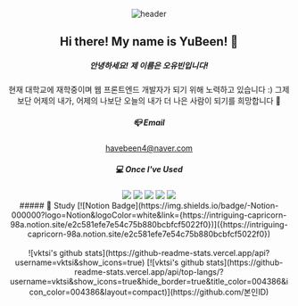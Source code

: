 
<div align="center"> 

![header](https://capsule-render.vercel.app/api?type=waving&color=timeGradient&text=Hello%20My%20World!&animation=twinkling&fontColor=ffffff&fontAlign=70&fontAlignY=43&fontSize=57&height=250)

## Hi there! My name is YuBeen! 👋
##### 안녕하세요! 제 이름은 오유빈입니다!
현재 대학교에 재학중이며 웹 프론트엔드 개발자가 되기 위해 노력하고 있습니다 :)
그제보단 어제의 내가, 어제의 나보단 오늘의 내가 더 나은 사람이 되기를 희망합니다 🙂
<br/>
##### 📪 Email
havebeen4@naver.com
<br/>
##### 💻 Once I've Used
<!--javascript-->
<img src="https://img.shields.io/badge/JAVAScript-F7DF1E?style=for-the-badge&logo=javascript&logoColor=white">
<!--Html-->
<img src="https://img.shields.io/badge/HTML5-E34F26?style=for-the-badge&logo=Html5&logoColor=white">
<!--css-->
<img src="https://img.shields.io/badge/CSS-1572B6?style=for-the-badge&logo=css3&logoColor=white">
<!--C-->
<img src="https://img.shields.io/badge/C-A8B9CC?style=for-the-badge&logo=c&logoColor=white">
<!--C++-->
<img src="https://img.shields.io/badge/C++-00599C?style=for-the-badge&logo=cplusplus&logoColor=white">
<br/>
##### 📝 Study
[![Notion Badge](https://img.shields.io/badge/-Notion-000000?logo=Notion&logoColor=white&link={https://intriguing-capricorn-98a.notion.site/e2c581efe7e54c75b880bcbfcf5022f0})]({https://intriguing-capricorn-98a.notion.site/e2c581efe7e54c75b880bcbfcf5022f0})
<br/>
<br/>
![vktsi's github stats](https://github-readme-stats.vercel.app/api?username=vktsi&show_icons=true)
[![vktsi's github stats](https://github-readme-stats.vercel.app/api/top-langs/?username=vktsi&show_icons=true&hide_border=true&title_color=004386&icon_color=004386&layout=compact)](https://github.com/본인ID)
</div>
